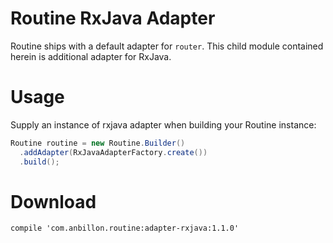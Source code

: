 
Routine RxJava Adapter
==================

Routine ships with a default adapter for `router`. This child module contained herein is additional adapter for RxJava.


Usage
====
Supply an instance of rxjava adapter when building your Routine instance:
```java
Routine routine = new Routine.Builder()
  .addAdapter(RxJavaAdapterFactory.create())
  .build();
```


Download
=======
	compile 'com.anbillon.routine:adapter-rxjava:1.1.0'